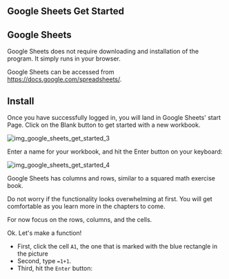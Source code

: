 Google Sheets Get Started
---

Google Sheets
---
Google Sheets does not require downloading and installation of the program. It simply runs in your browser.

Google Sheets can be accessed from https://docs.google.com/spreadsheets/.

Install
---
Once you have successfully logged in, you will land in Google Sheets' start Page. Click on the Blank button to get started with a new workbook.

![img_google_sheets_get_started_3](https://user-images.githubusercontent.com/47166768/191904768-19cab310-46a5-4d9a-b0ce-ece4e8b49a7b.png)


Enter a name for your workbook, and hit the Enter button on your keyboard:


![img_google_sheets_get_started_4](https://user-images.githubusercontent.com/47166768/191904846-c062d2c6-5dfc-4b51-8ea7-f0bae9cb872b.png)

Google Sheets has columns and rows, similar to a squared math exercise book.



Do not worry if the functionality looks overwhelming at first. You will get comfortable as you learn more in the chapters to come.

For now focus on the rows, columns, and the cells.

Ok. Let's make a function!

* First, click the cell `A1`, the one that is marked with the blue rectangle in the picture
* Second, type `=1+1`.
* Third, hit the `Enter` button:






